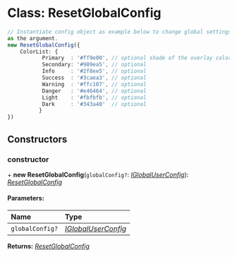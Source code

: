 # Class: ResetGlobalConfig

```typescript
// Instantiate config object as example below to change global settings on-fly it takes IGlobalUserConfig
as the argument.
new ResetGlobalConfig({
    ColorList: {
           Primary  : '#ff9e00', // optional shade of the overlay color
           Secondary: '#989ea5', // optional
           Info     : '#2f8ee5', // optional
           Success  : '#3caea3', // optional
           Warning  : '#ffc107', // optional
           Danger   : '#e46464', // optional
           Light    : '#fbfbfb', // optional
           Dark     : '#343a40'  // optional
          }
})
```

## Constructors

### constructor

\+ **new ResetGlobalConfig**(`globalConfig?`: [*IGlobalUserConfig*](#/documentation/Interface:%20IGlobalUserConfig)): [*ResetGlobalConfig*](#/documentation/Class:%20ResetGlobalConfig)

#### Parameters:

| Name | Type |
| :------ | :------ |
| `globalConfig?` | [*IGlobalUserConfig*](#/documentation/Interface:%20IGlobalUserConfig) |

**Returns:** [*ResetGlobalConfig*](#/documentation/Class:%20ResetGlobalConfig)
